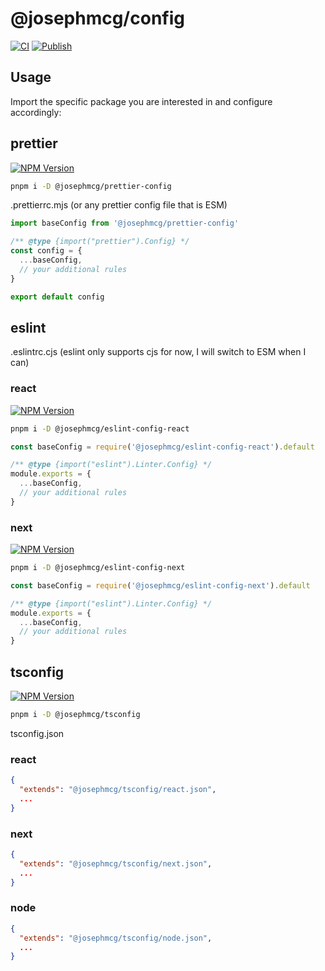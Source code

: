 # @josephmcg/config

[![CI](https://github.com/josephmcg/config/actions/workflows/main.yml/badge.svg)](https://github.com/josephmcg/config/actions/workflows/main.yml)
[![Publish](https://github.com/josephmcg/config/actions/workflows/publish.yml/badge.svg)](https://github.com/josephmcg/config/actions/workflows/publish.yml)

## Usage

Import the specific package you are interested in and configure accordingly:

## prettier

[![NPM Version](https://img.shields.io/npm/v/%40josephmcg%2Fprettier-config)](https://www.npmjs.com/package/@josephmcg/prettier-config)

```bash
pnpm i -D @josephmcg/prettier-config
```

.prettierrc.mjs (or any prettier config file that is ESM)

```ts
import baseConfig from '@josephmcg/prettier-config'

/** @type {import("prettier").Config} */
const config = {
  ...baseConfig,
  // your additional rules
}

export default config
```

## eslint

.eslintrc.cjs (eslint only supports cjs for now, I will switch to ESM when I can)

### react

[![NPM Version](https://img.shields.io/npm/v/%40josephmcg%2Feslint-config-react)](https://www.npmjs.com/package/@josephmcg/eslint-config-react)

```bash
pnpm i -D @josephmcg/eslint-config-react
```

```ts
const baseConfig = require('@josephmcg/eslint-config-react').default

/** @type {import("eslint").Linter.Config} */
module.exports = {
  ...baseConfig,
  // your additional rules
}
```

### next

[![NPM Version](https://img.shields.io/npm/v/%40josephmcg%2Feslint-config-next)](https://www.npmjs.com/package/@josephmcg/eslint-config-next)

```bash
pnpm i -D @josephmcg/eslint-config-next
```

```ts
const baseConfig = require('@josephmcg/eslint-config-next').default

/** @type {import("eslint").Linter.Config} */
module.exports = {
  ...baseConfig,
  // your additional rules
}
```

## tsconfig

[![NPM Version](https://img.shields.io/npm/v/%40josephmcg%2Ftsconfig)](https://www.npmjs.com/package/@josephmcg/tsconfig)

```bash
pnpm i -D @josephmcg/tsconfig
```

tsconfig.json

### react

```json
{
  "extends": "@josephmcg/tsconfig/react.json",
  ...
}
```

### next

```json
{
  "extends": "@josephmcg/tsconfig/next.json",
  ...
}
```

### node

```json
{
  "extends": "@josephmcg/tsconfig/node.json",
  ...
}
```
